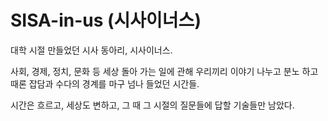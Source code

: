 # SISA-in-us (시사이너스)

대학 시절 만들었던 시사 동아리, 시사이너스.

사회, 경제, 정치, 문화 등  세상 돌아 가는 일에 관해 우리끼리 이야기 나누고 분노 하고 때론 잡담과 수다의 경계를 마구 넘나 들었던 시간들.

시간은 흐르고, 세상도 변하고, 
그 때  그  시절의 질문들에 답할 기술들만 남았다.
